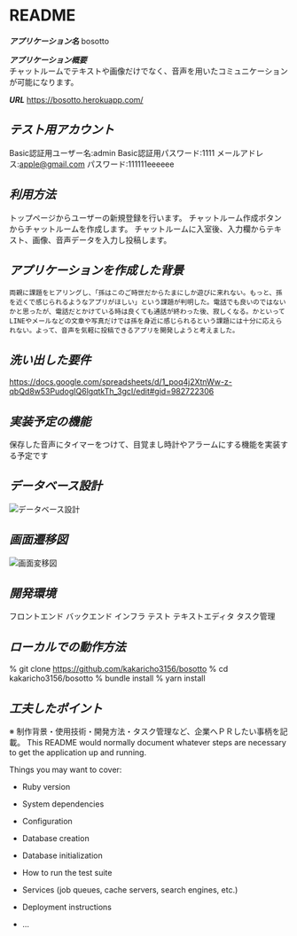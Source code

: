 # README
***アプリケーション名***
bosotto

***アプリケーション概要***	
チャットルームでテキストや画像だけでなく、音声を用いたコミュニケーションが可能になります。

***URL***
 https://bosotto.herokuapp.com/

***テスト用アカウント***
---------------------------------------	
Basic認証用ユーザー名:admin
Basic認証用パスワード:1111
メールアドレス:apple@gmail.com 
パスワード:111111eeeeee

***利用方法***
---------------------------------------
トップページからユーザーの新規登録を行います。
チャットルーム作成ボタンからチャットルームを作成します。
チャットルームに入室後、入力欄からテキスト、画像、音声データを入力し投稿します。

***アプリケーションを作成した背景***
---------------------------------------
	両親に課題をヒアリングし、「孫はこのご時世だからたまにしか遊びに来れない。もっと、孫を近くで感じられるようなアプリがほしい」という課題が判明した。電話でも良いのではないかと思ったが、電話だとかけている時は良くても通話が終わった後、寂しくなる。かといってLINEやメールなどの文章や写真だけでは孫を身近に感じられるという課題には十分に応えられない。よって、音声を気軽に投稿できるアプリを開発しようと考えました。

***洗い出した要件***
---------------------------------------
https://docs.google.com/spreadsheets/d/1_poq4j2XtnWw-z-qbQd8w53PudogIQ6lgqtkTh_3gcI/edit#gid=982722306

***実装予定の機能***	
---------------------------------------
保存した音声にタイマーをつけて、目覚まし時計やアラームにする機能を実装する予定です

***データベース設計***	
---------------------------------------
![データベース設計](https://user-images.githubusercontent.com/94548036/180713630-96e042b1-1c4f-455b-93ae-bccbda900814.png)

***画面遷移図***	
---------------------------------------

![画面変移図](https://user-images.githubusercontent.com/94548036/180713940-91efaf81-7aee-4521-819d-3ef0bf97651c.png)

***開発環境***
---------------------------------------
フロントエンド
バックエンド
インフラ
テスト
テキストエディタ
タスク管理

***ローカルでの動作方法***
---------------------------------------
% git clone https://github.com/kakaricho3156/bosotto
% cd kakaricho3156/bosotto
% bundle install
% yarn install

***工夫したポイント***
---------------------------------------
※	制作背景・使用技術・開発方法・タスク管理など、企業へＰＲしたい事柄を記載。
This README would normally document whatever steps are necessary to get the
application up and running.

Things you may want to cover:

* Ruby version

* System dependencies

* Configuration

* Database creation

* Database initialization

* How to run the test suite

* Services (job queues, cache servers, search engines, etc.)

* Deployment instructions

* ...
